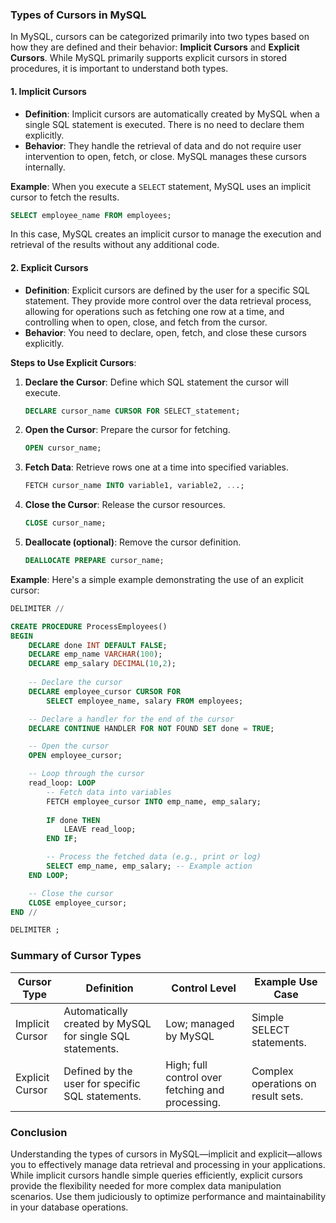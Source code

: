 ### Types of Cursors in MySQL

In MySQL, cursors can be categorized primarily into two types based on how they are defined and their behavior: **Implicit Cursors** and **Explicit Cursors**. While MySQL primarily supports explicit cursors in stored procedures, it is important to understand both types.

#### 1. Implicit Cursors

- **Definition**: Implicit cursors are automatically created by MySQL when a single SQL statement is executed. There is no need to declare them explicitly.
- **Behavior**: They handle the retrieval of data and do not require user intervention to open, fetch, or close. MySQL manages these cursors internally.

**Example**:
When you execute a `SELECT` statement, MySQL uses an implicit cursor to fetch the results. 

```sql
SELECT employee_name FROM employees;
```

In this case, MySQL creates an implicit cursor to manage the execution and retrieval of the results without any additional code.

#### 2. Explicit Cursors

- **Definition**: Explicit cursors are defined by the user for a specific SQL statement. They provide more control over the data retrieval process, allowing for operations such as fetching one row at a time, and controlling when to open, close, and fetch from the cursor.
- **Behavior**: You need to declare, open, fetch, and close these cursors explicitly.

**Steps to Use Explicit Cursors**:

1. **Declare the Cursor**: Define which SQL statement the cursor will execute.
   
   ```sql
   DECLARE cursor_name CURSOR FOR SELECT_statement;
   ```

2. **Open the Cursor**: Prepare the cursor for fetching.

   ```sql
   OPEN cursor_name;
   ```

3. **Fetch Data**: Retrieve rows one at a time into specified variables.

   ```sql
   FETCH cursor_name INTO variable1, variable2, ...;
   ```

4. **Close the Cursor**: Release the cursor resources.

   ```sql
   CLOSE cursor_name;
   ```

5. **Deallocate (optional)**: Remove the cursor definition.

   ```sql
   DEALLOCATE PREPARE cursor_name;
   ```

**Example**:
Here's a simple example demonstrating the use of an explicit cursor:

```sql
DELIMITER //

CREATE PROCEDURE ProcessEmployees()
BEGIN
    DECLARE done INT DEFAULT FALSE;
    DECLARE emp_name VARCHAR(100);
    DECLARE emp_salary DECIMAL(10,2);
    
    -- Declare the cursor
    DECLARE employee_cursor CURSOR FOR 
        SELECT employee_name, salary FROM employees;

    -- Declare a handler for the end of the cursor
    DECLARE CONTINUE HANDLER FOR NOT FOUND SET done = TRUE;

    -- Open the cursor
    OPEN employee_cursor;

    -- Loop through the cursor
    read_loop: LOOP
        -- Fetch data into variables
        FETCH employee_cursor INTO emp_name, emp_salary;
        
        IF done THEN
            LEAVE read_loop;
        END IF;

        -- Process the fetched data (e.g., print or log)
        SELECT emp_name, emp_salary; -- Example action
    END LOOP;

    -- Close the cursor
    CLOSE employee_cursor;
END //

DELIMITER ;
```

### Summary of Cursor Types

| Cursor Type      | Definition                               | Control Level                       | Example Use Case                     |
|------------------|------------------------------------------|-------------------------------------|--------------------------------------|
| Implicit Cursor   | Automatically created by MySQL for single SQL statements. | Low; managed by MySQL              | Simple SELECT statements.            |
| Explicit Cursor   | Defined by the user for specific SQL statements.            | High; full control over fetching and processing. | Complex operations on result sets.   |

### Conclusion

Understanding the types of cursors in MySQL—implicit and explicit—allows you to effectively manage data retrieval and processing in your applications. While implicit cursors handle simple queries efficiently, explicit cursors provide the flexibility needed for more complex data manipulation scenarios. Use them judiciously to optimize performance and maintainability in your database operations.
